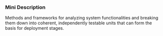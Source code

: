 ### Mini Description

Methods and frameworks for analyzing system functionalities and breaking them down into coherent, independently testable units that can form the basis for deployment stages.
